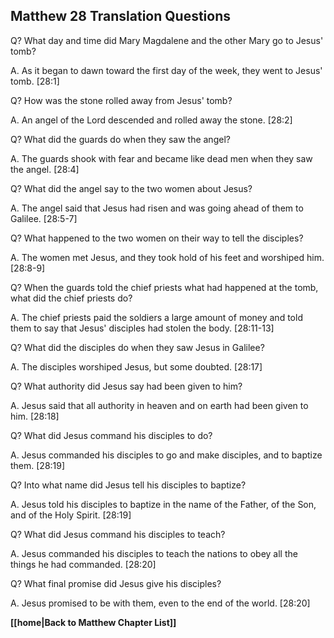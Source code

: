 ## Matthew 28 Translation Questions ##

Q? What day and time did Mary Magdalene and the other Mary go to Jesus' tomb?

A. As it began to dawn toward the first day of the week, they went to Jesus' tomb. [28:1]

Q? How was the stone rolled away from Jesus' tomb?

A. An angel of the Lord descended and rolled away the stone. [28:2]

Q? What did the guards do when they saw the angel?

A. The guards shook with fear and became like dead men when they saw the angel. [28:4]

Q? What did the angel say to the two women about Jesus?

A. The angel said that Jesus had risen and was going ahead of them to Galilee. [28:5-7]

Q? What happened to the two women on their way to tell the disciples?

A. The women met Jesus, and they took hold of his feet and worshiped him. [28:8-9]

Q? When the guards told the chief priests what had happened at the tomb, what did the chief priests do?

A. The chief priests paid the soldiers a large amount of money and told them to say that Jesus' disciples had stolen the body. [28:11-13]

Q? What did the disciples do when they saw Jesus in Galilee?

A. The disciples worshiped Jesus, but some doubted. [28:17]

Q? What authority did Jesus say had been given to him?

A. Jesus said that all authority in heaven and on earth had been given to him. [28:18]

Q? What did Jesus command his disciples to do?

A. Jesus commanded his disciples to go and make disciples, and to baptize them. [28:19]

Q? Into what name did Jesus tell his disciples to baptize?

A. Jesus told his disciples to baptize in the name of the Father, of the Son, and of the Holy Spirit. [28:19]

Q? What did Jesus command his disciples to teach?

A. Jesus commanded his disciples to teach the nations to obey all the things he had commanded. [28:20]

Q? What final promise did Jesus give his disciples?

A. Jesus promised to be with them, even to the end of the world. [28:20]

__[[home|Back to Matthew Chapter List]]__

